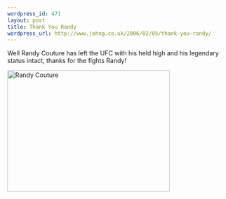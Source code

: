 ```yaml
--- 
wordpress_id: 471
layout: post
title: Thank You Randy
wordpress_url: http://www.johng.co.uk/2006/02/05/thank-you-randy/
---
```

Well Randy Couture has left the UFC with his held high and his legendary status intact, thanks for the fights Randy!

<img width="370" height="277" alt="Randy Couture" id="image235" src="http://www.johng.co.uk/wp-content/uploads/2006/02/bscap0004.jpg" />
